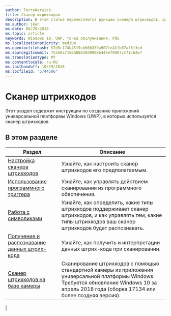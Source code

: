 ```yaml
---
author: TerryWarwick
title: Сканер штрихкодов
description: В этой статье перечисляются функции сканера штрихкодов, доступные для приложений UWP, и приводятся ссылки на статьи с инструкциями по их использованию.
ms.author: jken
ms.date: 08/29/2018
ms.topic: article
keywords: Windows 10, UWP, точка обслуживания, POS
ms.localizationpriority: medium
ms.openlocfilehash: 57d5c174b4519cb60b339a907fe41fb07af5f3ed
ms.sourcegitcommit: 753e0a7160a88830d9908b446ef0907cc71c64e7
ms.translationtype: MT
ms.contentlocale: ru-RU
ms.lasthandoff: 10/29/2018
ms.locfileid: "5744506"
---
```

# <a name="barcode-scanner"></a>Сканер штрихкодов

Этот раздел содержит инструкции по созданию приложений универсальной платформы Windows (UWP), в которых используется сканер штрихкодов.

## <a name="in-this-section"></a>В этом разделе

|Раздел |Описание |
|------|------------|
| [Настройка сканера штрихкодов](../devices-sensors/pos-barcodescanner-configure.md)  | Узнайте, как настроить сканер штрихкодов его предполагаемым. |
| [Использование программного триггера](../devices-sensors/pos-barcodescanner-software-trigger.md) | Узнайте, как управлять действием сканирования из программного обеспечения. |
| [Работа с символиками](pos-barcodescanner-symbologies.md) | Узнайте, как определить, какие типы штрихкодов поддерживает сканер штрихкодов, и как управлять тем, какие типы штрихкодов ваш сканер штрихкодов будет распознавать. |
| [Получение и распознавание данных штрих-кода](pos-barcodescanner-scan-data.md) | Узнайте, как получить и интерпретации данных штрих-кода при сканировании. |
| [Сканер штрихкодов на базе камеры](pos-camerabarcode.md) | Сканирование штрихкодов с помощью стандартной камеры из приложения универсальной платформы Windows. Требуется обновление Windows 10 за апрель 2018 года (сборка 17134 или более поздняя версия). |
|
 

